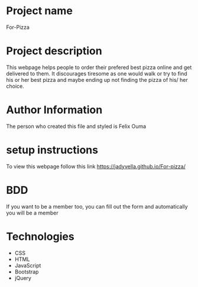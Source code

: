 # Project name
For-Pizza

# Project description
This webpage helps people to order their prefered best pizza online and get delivered to them. It discourages tiresome as one would walk or try to find his or her best pizza and maybe ending up not finding the pizza of his/ her choice.

# Author Information
The person who created this file and styled is Felix Ouma

# setup instructions
To view this webpage follow this link https://jadyvella.github.io/For-pizza/

# BDD
If you want to be a member too, you can fill out the form and automatically you will be a member

# Technologies
* CSS
* HTML
* JavaScript
* Bootstrap
* jQuery